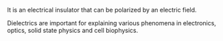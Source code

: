 It is an electrical insulator that can be polarized by an electric field.

Dielectrics are important for explaining various phenomena in electronics, optics, solid state physics and cell biophysics.